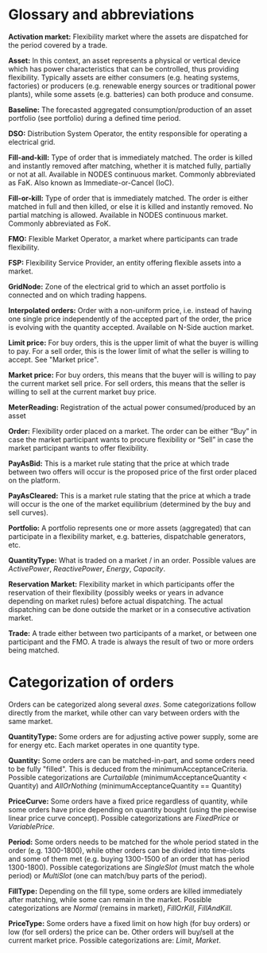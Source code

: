 # Glossary and abbreviations

**Activation market:** Flexibility market where the assets are dispatched for the 
 period covered by a trade.  

**Asset:** In this context, an asset represents a physical or vertical device which 
has power characteristics that can be controlled, thus providing flexibility. 
Typically assets are either consumers (e.g. heating systems, factories) or producers
(e.g. renewable energy sources or traditional power plants), while some assets
(e.g. batteries) can both produce and consume. 

**Baseline:** The forecasted aggregated consumption/production of an asset portfolio (see portfolio) during a defined time period. 

**DSO:** Distribution System Operator, the entity responsible for operating a electrical grid. 

**Fill-and-kill:** Type of order that is immediately matched. The order is killed and instantly removed after matching, whether it is matched fully, partially or not at all. Available in NODES continuous market. Commonly abbreviated as FaK. Also known as Immediate-or-Cancel (IoC).

**Fill-or-kill:** Type of order that is immediately matched. The order is either matched in full and then killed, or else it is killed and instantly removed. No partial matching is allowed. Available in NODES continuous market. Commonly abbreviated as FoK. 

**FMO:** Flexible Market Operator, a market where participants can trade flexibility. 

**FSP:** Flexibility Service Provider, an entity offering flexible assets into a market.   

**GridNode:** Zone of the electrical grid to which an asset portfolio is connected and on which 
  trading happens. 

**Interpolated orders:** Order with a non-uniform price, i.e. instead of having one single price independently of the accepted part of the order, the price is evolving with the quantity accepted. Available on N-Side auction market. 

**Limit price:** For buy orders, this is the upper limit of what the buyer is willing to pay. 
For a sell order, this is the lower limit of what the seller is willing to accept. See "Market price". 

**Market price:** For buy orders, this means that the buyer will is willing to pay the current market sell price. For sell orders, this means that the seller is willing to sell at the current market buy price. 

**MeterReading:** Registration of the actual power consumed/produced by an asset

**Order:** Flexibility order placed on a market. The order can be either “Buy” in case the market participant wants to procure flexibility or “Sell” in case the market participant wants to offer flexibility. 

**PayAsBid:** This is a market rule stating that the price at which trade between two offers will occur is the proposed price of the first order placed on the platform. 

**PayAsCleared:** This is a market rule stating that the price at which a trade will occur is the one of the market equilibrium (determined by the buy and sell curves). 

**Portfolio:** A portfolio represents one or more assets (aggregated) that can participate in a flexibility market, e.g. batteries, dispatchable generators, etc. 

**QuantityType:** What is traded on a market / in an order. Possible values are 
*ActivePower*, *ReactivePower*, *Energy*, *Capacity*. 

**Reservation Market:** Flexibility market in which participants offer the reservation of their flexibility (possibly weeks or years in advance depending on market rules) before actual dispatching.
The actual dispatching can be done outside the market or in a consecutive activation market. 

**Trade:** A trade either between two participants of a market, or between one participant 
and the FMO. A trade is always the result of two or more orders being matched. 


# Categorization of orders

Orders can be categorized along several *axes*. Some categorizations follow 
directly from the market, while other can vary between orders with the same market. 


**QuantityType:** Some orders are for adjusting active power supply, some are for energy etc. 
Each market operates in one quantity type. 

**Quantity:** Some orders are can be matched-in-part, and some orders need to be fully "filled". This is deduced from the minimumAcceptanceCriteria. Possible categorizations are *Curtailable* (minimumAcceptanceQuantity < Quantity) and *AllOrNothing* (minimumAcceptanceQuantity == Quantity)

**PriceCurve:** Some orders have a fixed price regardless of quantity, while some orders have price depending on quantity bought (using the piecewise linear price curve concept). Possible categorizations are *FixedPrice* or *VariablePrice*.

**Period:** Some orders needs to be matched for the whole period stated in the order 
(e.g. 1300-1800), while other orders can be divided into time-slots and some of them met 
(e.g. buying 1300-1500 of an order that has period 1300-1800). 
Possible categorizations are *SingleSlot* (must match the whole period) 
or *MultiSlot* (one can match/buy parts of the period).

**FillType:** Depending on the fill type, some orders are killed immediately after matching, 
while some can remain in the market. 
Possible categorizations are *Normal* (remains in market), *FillOrKill*, *FillAndKill*.

**PriceType:** Some orders have a fixed limit on how high (for buy orders) or low (for sell orders) 
the price can be. Other orders will buy/sell at the current market price. 
Possible categorizations are: *Limit*, *Market*. 
